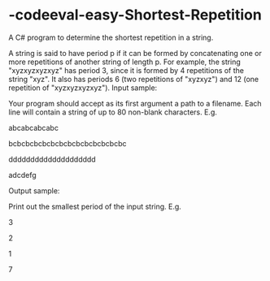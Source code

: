 # -codeeval-easy-Shortest-Repetition

A C# program to determine the shortest repetition in a string. 

A string is said to have period p if it can be formed by concatenating one or more repetitions of another string of length p. For example, the string "xyzxyzxyzxyz" has period 3, since it is formed by 4 repetitions of the string "xyz". It also has periods 6 (two repetitions of "xyzxyz") and 12 (one repetition of "xyzxyzxyzxyz").
Input sample:

Your program should accept as its first argument a path to a filename. Each line will contain a string of up to 80 non-blank characters. E.g.

abcabcabcabc 

bcbcbcbcbcbcbcbcbcbcbcbcbcbc

dddddddddddddddddddd

adcdefg

Output sample:

Print out the smallest period of the input string. E.g.

3

2

1

7
